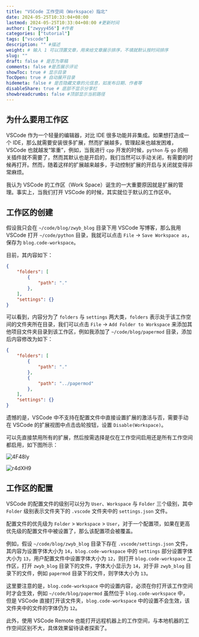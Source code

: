 ```yaml
---
title: "VSCode 工作空间（Workspace）指北"
date: 2024-05-25T10:33:04+08:00
lastmod: 2024-05-25T10:33:04+08:00 #更新时间
author: ["zwyyy456"] #作者
categories: ["tutorial"]
tags: ["vscode"]
description: "" #描述
weight: # 输入 1 可以顶置文章，用来给文章展示排序，不填就默认按时间排序
slug: ""
draft: false # 是否为草稿
comments: false #是否展示评论
showToc: true # 显示目录
TocOpen: true # 自动展开目录
hidemeta: false # 是否隐藏文章的元信息，如发布日期、作者等
disableShare: true # 底部不显示分享栏
showbreadcrumbs: false #顶部显示当前路径
---
```

## 为什么要用工作区

VSCode 作为一个轻量的编辑器，对比 IDE 很多功能并非集成。如果想打造成一个 IDE，那么就需要安装很多扩展，然而扩展越多，管理起来也越发困难，VSCode 也就越发“笨重”，例如，当我进行 `cpp` 开发的时候，`python` 与 `go` 的相关插件就不需要了，然而其默认也是开启的，我们当然可以手动关闭，有需要的时候再打开。然而，随着这样的扩展越来越多，手动控制扩展的开启与关闭就变得非常麻烦。

我认为 VSCode 的工作区（Work Space）诞生的一大重要原因就是扩展的管理。事实上，当我们打开 VSCode 的时候，其实就位于默认的工作区中。

## 工作区的创建

假设我只会在 `~/code/blog/zwyb_blog` 目录下用 VSCode 写博客，那么我用 VSCode 打开 `~/code/python` 目录，我就可以点击 `File` -> `Save Workspace as`，保存为 `blog.code-workspace`。

目前，其内容如下：

```json
{
	"folders": [
		{
			"path": "."
		},
	],
	"settings": {}
}
```

可以看到，内容分为了 `folders` 与 `settings` 两大类，`folders` 表示处于该工作空间的文件夹所在目录，我们可以点击 `File` -> `Add Folder to Workspace` 来添加其他项目文件夹目录到该工作区，例如我添加了 `~/code/blog/papermod` 目录，添加后内容修改为如下：

```json
{
	"folders": [
		{
			"path": "."
		},
		{
			"path": "../papermod"
		},
	],
	"settings": {}
}
```

遗憾的是，VSCode 中不支持在配置文件中直接设置扩展的激活与否，需要手动在 VSCode 的扩展视图中点击齿轮按钮，设置 `Disable(Workspace)`。

可以先直接禁用所有的扩展，然后按需选择是仅在工作空间启用还是所有工作空间都启用，如下图所示：

![4F48ly](https://pic-upyun.zwyyy456.tech/uPic/4F48ly.png)

![r4dXH9](https://pic-upyun.zwyyy456.tech/uPic/r4dXH9.png)

## 工作区的配置

VSCode 的配置文件的级别可以分为 `User`、`Workspace` 与 `Folder` 三个级别，其中 `Folder` 级别表示文件夹下的 `.vscode` 文件夹中的 `settings.json` 文件。

配置文件的优先级为 `Folder` > `Workspace` > `User`，对于一个配置项，如果在更高优先级的配置文件中被设置了，那么该配置项会被覆盖。

例如，假设 `~/code/blog/zwyb_blog` 目录下存在 `.vscode/settings.json` 文件，其内容为设置字体大小为 `14`，`blog.code-workspace` 中的 `settings` 部分设置字体大小为 `13`，用户配置文件中设置字体大小为 `12`，则打开 `blog.code-workspace` 工作区，打开 `zwyb_blog` 目录下的文件，字体大小显示为 `14`，对于非 `zwyb_blog` 目录下的文件，例如 `papermod` 目录下的文件，则字体大小为 `13`。

这里要注意的是，`blog.code-workspace` 中的设置内容，必须在你打开该工作空间时才会生效，例如 `~/code/blog/papermod` 虽然位于 `blog.code-workspace` 中，但是 VSCode 直接打开该文件夹，`blog.code-workspace` 中的设置不会生效，该文件夹中的文件的字体仍为 `12`。

此外，使用 VSCode Remote 也能打开远程机器上的工作空间，与本地机器的工作空间区别不大，具体效果留待读者探索了。